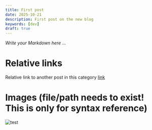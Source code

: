 ```yaml
---
title: First post
date: 2025-10-21
description: First post on the new blog
keywords: [dev]
draft: true
---
```


*Write your Markdown here ...*

# Relative links
Relative link to another post in this category [link](../misc/fist-post2.md)

# Images (file/path needs to exist! This is only for syntax reference)
![test](../../assets/test.png)
